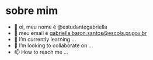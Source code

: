 # sobre mim

- 👋 oi, meu nome é @estudantegabriella
- 👀 meu email é gabriella.baron.santos@escola.pr.gov.br
- 🌱 I’m currently learning ...
- 💞️ I’m looking to collaborate on ...
- 📫 How to reach me ...

<!---
estudantegabriella/estudantegabriella is a ✨ special ✨ repository because its `README.md` (this file) appears on your GitHub profile.
You can click the Preview link to take a look at your changes.
--->
